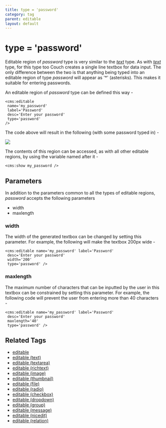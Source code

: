 ```yaml
---
title: type = 'password'
category: tag
parent: editable
layout: default
---
```


# type = 'password'

Editable region of _password_ type is very similar to the [_text_](../../text.html) type. As with [_text_](../../text.html) type, for this type too Couch creates a single line textbox for data input. The only difference between the two is that anything being typed into an editable region of type _password_ will appear as '\*' (asterisks). This makes it suitable for entering passwords.

An editable region of _password_ type can be defined this way -

```
<cms:editable
 name='my_password'
 label='Password'
 desc='Enter your password'
 type='password'
/>
```

The code above will result in the following (with some password typed in) -

![](../../../../assets/img/contents/editable-password.gif)

The contents of this region can be accessed, as with all other editable regions, by using the variable named after it -

```
<cms:show my_password />
```

## Parameters

In addition to the parameters common to all the types of editable regions, _password_ accepts the following parameters

*   width
*   maxlength

### width

The width of the generated textbox can be changed by setting this parameter. For example, the following will make the textbox 200px wide -

```
<cms:editable name='my_password' label='Password'
 desc='Enter your password'
 width='200'
 type='password' />
```

### maxlength

The maximum number of characters that can be inputted by the user in this textbox can be constrained by setting this parameter. For example, the following code will prevent the user from entering more than 40 characters -

```
<cms:editable name='my_password' label='Password'
 desc='Enter your password'
 maxlength='40'
 type='password' />
```

## Related Tags

*   [editable](../../../editable.html)
*   [editable (text)](../../text.html)
*   [editable (textarea)](../../textarea.html)
*   [editable (richtext)](../../richtext.html)
*   [editable (image)](../../image.html)
*   [editable (thumbnail)](../../thumbnail.html)
*   [editable (file)](../../file.html)
*   [editable (radio)](../../radio.html)
*   [editable (checkbox)](../../checkbox.html)
*   [editable (dropdown)](../../dropdown.html)
*   [editable (group)](../../group.html)
*   [editable (message)](../../message.html)
*   [editable (nicedit)](../../nicedit.html)
*   [editable (relation)](../../relation.html)
